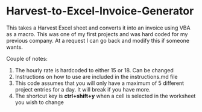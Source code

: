 # Harvest-to-Excel-Invoice-Generator
This takes a Harvest Excel sheet and converts it into an invoice using VBA as a macro. This was one of my first projects and was hard coded for my previous company. At a request I can go back and modify this if someone wants.

Couple of notes:
1) The hourly rate is hardcoded to either 15 or 18. Can be changed
2) Instructions on how to use are included in the instructions.md file
3) This code assumes that you will only have a maximum of 5 different project entries for a day. It will break if you have more.
4) The shortcut key is **ctrl+shift+y** when a cell is selected in the worksheet you wish to change

